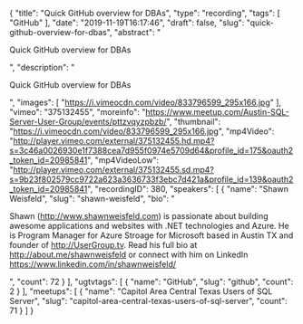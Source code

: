 {
  "title": "Quick GitHub overview for DBAs",
  "type": "recording",
  "tags": [
    "GitHub"
  ],
  "date": "2019-11-19T16:17:46",
  "draft": false,
  "slug": "quick-github-overview-for-dbas",
  "abstract": "<p>Quick GitHub overview for DBAs</p>",
  "description": "<p>Quick GitHub overview for DBAs</p>",
  "images": [
    "https://i.vimeocdn.com/video/833796599_295x166.jpg"
  ],
  "vimeo": "375132455",
  "moreinfo": "https://www.meetup.com/Austin-SQL-Server-User-Group/events/pttzvqyzpbzb/",
  "thumbnail": "https://i.vimeocdn.com/video/833796599_295x166.jpg",
  "mp4Video": "http://player.vimeo.com/external/375132455.hd.mp4?s=3c46a0026930e1f7388cea7d955f0974e5709d64&profile_id=175&oauth2_token_id=20985841",
  "mp4VideoLow": "http://player.vimeo.com/external/375132455.sd.mp4?s=9b23f802579cc9722a623a3636733f3ebc7d421a&profile_id=139&oauth2_token_id=20985841",
  "recordingID": 380,
  "speakers": [
    {
      "name": "Shawn Weisfeld",
      "slug": "shawn-weisfeld",
      "bio": "<p>Shawn (http://www.shawnweisfeld.com) is passionate about building awesome applications and websites with .NET technologies and Azure. He is Program Manager for Azure Stroage for Microsoft based in Austin TX and founder of http://UserGroup.tv. Read his full bio at http://about.me/shawnweisfeld or connect with him on LinkedIn https://www.linkedin.com/in/shawnweisfeld/</p>",
      "count": 72
    }
  ],
  "ugtvtags": [
    {
      "name": "GitHub",
      "slug": "github",
      "count": 2
    }
  ],
  "meetups": [
    {
      "name": "Capitol Area Central Texas Users of SQL Server",
      "slug": "capitol-area-central-texas-users-of-sql-server",
      "count": 71
    }
  ]
}